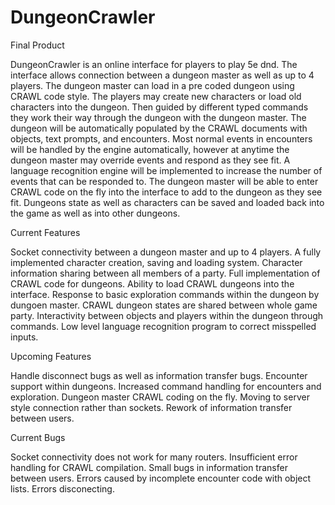 # DungeonCrawler

Final Product

DungeonCrawler is an online interface for players to play 5e dnd. The interface allows connection between a dungeon master
as well as up to 4 players. The dungeon master can load in a pre coded dungeon using CRAWL code style. The players may create new 
characters or load old characters into the dungeon. Then guided by different typed commands they work their way through the dungeon
with the dungeon master. The dungeon will be automatically populated by the CRAWL documents with objects, text prompts, and encounters.
Most normal events in encounters will be handled by the engine automatically, however at anytime the dungeon master may override events
and respond as they see fit. A language recognition engine will be implemented to increase the number of events that can be responded 
to. The dungeon master will be able to enter CRAWL code on the fly into the interface to add to the dungeon as they see fit. Dungeons
state as well as characters can be saved and loaded back into the game as well as into other dungeons.

Current Features

Socket connectivity between a dungeon master and up to 4 players.
A fully implemented character creation, saving and loading system.
Character information sharing between all members of a party.
Full implementation of CRAWL code for dungeons.
Ability to load CRAWL dungeons into the interface.
Response to basic exploration commands within the dungeon by dungoen master.
CRAWL dungeon states are shared between whole game party.
Interactivity between objects and players within the dungeon through commands.
Low level language recognition program to correct misspelled inputs.

Upcoming Features

Handle disconnect bugs as well as information transfer bugs.
Encounter support within dungeons.
Increased command handling for encounters and exploration.
Dungeon master CRAWL coding on the fly.
Moving to server style connection rather than sockets.
Rework of information transfer between users.

Current Bugs

Socket connectivity does not work for many routers.
Insufficient error handling for CRAWL compilation.
Small bugs in information transfer between users.
Errors caused by incomplete encounter code with object lists.
Errors disconecting.
